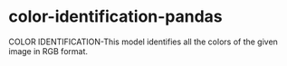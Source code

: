 # color-identification-pandas
COLOR IDENTIFICATION-This model identifies all the colors of the given image in RGB format.
